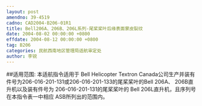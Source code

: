 ```yaml
---
layout: post
amendno: 39-4519
cadno: CAD2004-B206-01R1
title: Bell206A、206B、206L系列-尾桨桨叶后缘表面蒙皮裂纹
date: 2004-08-02 00:00:00 +0800
effdate: 2004-08-12 00:00:00 +0800
tag: B206
categories: 民航西南地区管理局适航审定处
author: 李锐
---
```


##适用范围:
本适航指令适用于 Bell Helicopter Textron Canada公司生产并装有件号为206-016-201-131或206-016-201-133的尾桨桨叶的Bell 206A、 206B直升机以及装有件号为 206-016-201-131的尾桨桨叶的 Bell 206L直升机，且序列号在本指令表一中相应 ASB所列出的范围内。

